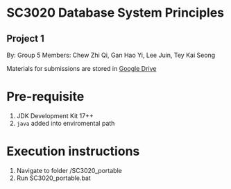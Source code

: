 # SC3020 Database System Principles
## Project 1
By: Group 5
Members: Chew Zhi Qi, Gan Hao Yi, Lee Juin, Tey Kai Seong

Materials for submissions are stored in [Google Drive](https://drive.google.com/file/d/1yOtED1dJi31InT3hOea6SQOWDGC38y6g/view?usp=sharing)

# Pre-requisite
1. JDK Development Kit 17++
2. `java` added into enviromental path 

# Execution instructions
1. Navigate to folder /SC3020_portable
2. Run SC3020_portable.bat
